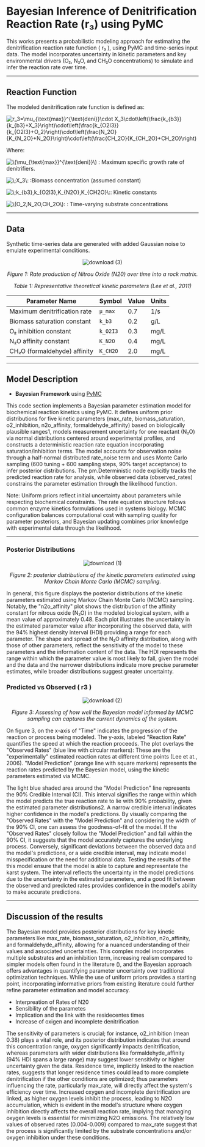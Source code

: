 #  Bayesian Inference of Denitrification Reaction Rate (r₃) using PyMC

This works presents a probabilistic modeling approach for estimating the denitrification reaction rate function \( r₃ \), using PyMC and time-series input data. The model incorporates uncertainty in kinetic parameters and key environmental drivers (O₂, N₂O, and CH₂O concentrations) to simulate and infer the reaction rate over time.

---

##  Reaction Function
The modeled denitrification rate function is defined as:
  
<img src="https://latex.codecogs.com/svg.image?\large&space;r_3=\mu_{\text{max}}^{\text{deni}}\cdot&space;X_3\cdot\left(\frac{k_{b3}}{k_{b3}&plus;X_3}\right)\cdot\left(\frac{k_{O2I3}}{k_{O2I3}&plus;O_2}\right)\cdot\left(\frac{N_2O}{K_{N_2O}&plus;N_2O}\right)\cdot\left(\frac{CH_2O}{K_{CH_2O}&plus;CH_2O}\right)" title="r_3=\mu_{\text{max}}^{\text{deni}}\cdot X_3\cdot\left(\frac{k_{b3}}{k_{b3}+X_3}\right)\cdot\left(\frac{k_{O2I3}}{k_{O2I3}+O_2}\right)\cdot\left(\frac{N_2O}{K_{N_2O}+N_2O}\right)\cdot\left(\frac{CH_2O}{K_{CH_2O}+CH_2O}\right)" />

Where:

  <img src="https://latex.codecogs.com/svg.image?\large&space;\(\mu_{\text{max}}^{\text{deni}}\)" title="\(\mu_{\text{max}}^{\text{deni}}\)" /> :  Maximum specific growth rate of denitrifiers. 

<img src="https://latex.codecogs.com/svg.image?\large&space;\;X_3\:" title="\;X_3\:" /> :Biomass concentration (assumed constant)

<img src="https://latex.codecogs.com/svg.image?\large&space;\;k_{b3},k_{O2I3},K_{N2O},K_{CH2O}\:" title="\;k_{b3},k_{O2I3},K_{N2O},K_{CH2O}\:" />: Kinetic constants

<img src="https://latex.codecogs.com/svg.image?\large&space;\(O_2,N_2O,CH_2O\):" title="\(O_2,N_2O,CH_2O\):" /> : Time-varying substrate concentrations

---

##  Data

Synthetic time-series data are generated with added Gaussian noise to emulate experimental conditions.
<p align="center">
  <img src="https://github.com/user-attachments/assets/50e45d3d-7b05-488f-9403-6ebf6579e5bb" alt="download (3)" />
</p>
<p align="center">
  <em>Figure 1: Rate production of Nitrou Oxide (N20) over time into a rock matrix.</em>
</p>

<p align="center">
  <em>Table 1: Representative theoretical kinetic parameters (Lee et al., 2011)</em>
</p>

| Parameter Name                | Symbol              | Value | Units |
|------------------------------|---------------------|-------|--------|
| Maximum denitrification rate | `μ_max`             | 0.7   | 1/s    |
| Biomass saturation constant  | `k_b3`              | 0.2   | g/L    |
| O₂ inhibition constant       | `k_O2I3`            | 0.3   | mg/L   |
| N₂O affinity constant        | `K_N2O`             | 0.4   | mg/L   |
| CH₂O (formaldehyde) affinity | `K_CH2O`            | 2.0   | mg/L   |

---

##  Model Description

- **Bayesian Framework** using [PyMC](https://www.pymc.io/)

This code section implements a Bayesian parameter estimation model for biochemical reaction kinetics using PyMC. It defines uniform prior distributions for five kinetic parameters (max_rate, biomass_saturation, o2_inhibition, n2o_affinity, formaldehyde_affinity) based on biologically plausible ranges1, models measurement uncertainty for one reactant (N₂O) via normal distributions centered around experimental profiles, and constructs a deterministic reaction rate equation incorporating saturation/inhibition terms. The model accounts for observation noise through a half-normal distributed rate_noise term and uses Monte Carlo sampling (600 tuning + 600 sampling steps, 90% target acceptance) to infer posterior distributions. The pm.Deterministic node explicitly tracks the predicted reaction rate for analysis, while observed data (observed_rates) constrains the parameter estimation through the likelihood function.

Note: Uniform priors reflect initial uncertainty about parameters while respecting biochemical constraints. The rate equation structure follows common enzyme kinetics formulations used in systems biology. MCMC configuration balances computational cost with sampling quality for parameter posteriors, and Bayesian updating combines prior knowledge with experimental data through the likelihood.

---

### Posterior Distributions

<p align="center">
  <img src="https://github.com/user-attachments/assets/1b7f58d5-c79a-41f6-8a42-5b62ebcfc7b0" alt="download (1)" />
</p>
<p align="center">
  <em>Figure 2: posterior distributions of the kinetic parameters estimated using Markov Chain Monte Carlo (MCMC) sampling.</em>
</p>

In general, this figure displays the posterior distributions of the kinetic parameters estimated using Markov Chain Monte Carlo (MCMC) sampling. Notably, the "n2o_affinity" plot shows the distribution of the affinity constant for nitrous oxide (N₂O) in the modeled biological system, with a mean value of approximately 0.48. Each plot illustrates the uncertainty in the estimated parameter value after incorporating the observed data, with the 94% highest density interval (HDI) providing a range for each parameter. The shape and spread of the N₂O affinity distribution, along with those of other parameters, reflect the sensitivity of the model to these parameters and the information content of the data. The HDI represents the range within which the parameter value is most likely to fall, given the model and the data and the narrower distributions indicate more precise parameter estimates, while broader distributions suggest greater uncertainty.

### Predicted vs Observed \( r3 \)

<p align="center">
  <img src="https://github.com/user-attachments/assets/4ba15f13-e925-49e2-843f-e4035fe27a45" alt="download (2)" />
</p>
<p align="center">
  <em>Figure 3: Assessing of how well the Bayesian model informed by MCMC sampling can captures the current dynamics of the system.</em>
</p>

On figure 3, on the x-axis of "Time" indicates the progression of the reaction or process being modeled. The y-axis, labeled "Reaction Rate" quantifies the speed at which the reaction proceeds. The plot overlays the "Observed Rates" (blue line with circular markers): These are the "experimentally" estimated reaction rates at different time points (Lee et at., 2006). "Model Prediction" (orange line with square markers) represents the reaction rates predicted by the Bayesian model, using the kinetic parameters estimated via MCMC. 

The light blue shaded area around the "Model Prediction" line represents the 90% Credible Interval (CI). This interval signifies the range within which the model predicts the true reaction rate to lie with 90% probability, given the estimated parameter distributions2. A narrow credible interval indicates higher confidence in the model's predictions. By visually comparing the "Observed Rates" with the "Model Prediction" and considering the width of the 90% CI, one can assess the goodness-of-fit of the model. If the "Observed Rates" closely follow the "Model Prediction" and fall within the 90% CI, it suggests that the model accurately captures the underlying process. Conversely, significant deviations between the observed data and the model's predictions, or a wide credible interval, may indicate model misspecification or the need for additional data. Testing the results of the this model ensure that the model is able to capture and representate the karst system. The interval reflects the uncertainty in the model predictions due to the uncertainty in the estimated parameters, and a good fit between the observed and predicted rates provides confidence in the model's ability to make accurate predictions.

---

##  Discussion of the results

The Bayesian model provides posterior distributions for key kinetic parameters like max_rate, biomass_saturation, o2_inhibition, n2o_affinity, and formaldehyde_affinity, allowing for a nuanced understanding of their values and associated uncertainties. This complex model incorporates multiple substrates and an inhibition term, increasing realism compared to simpler models often found in the literature (), and the Bayesian approach offers advantages in quantifying parameter uncertainty over traditional optimization techniques. While the use of uniform priors provides a starting point, incorporating informative priors from existing literature could further refine parameter estimation and model accuracy. 

- Interpreation of Rates of N20
- Sensibility of the parametes
- Implication and the link with the residecentes times
- Increase of oxigen and incomplete denitrification

The sensitivity of parameters is crucial; for instance, o2_inhibition (mean 0.38) plays a vital role, and its posterior distribution indicates that around this concentration range, oxygen significantly impacts denitrification, whereas parameters with wider distributions like formaldehyde_affinity (94% HDI spans a large range) may suggest lower sensitivity or higher uncertainty given the data. Residence time, implicitly linked to the reaction rates, suggests that longer residence times could lead to more complete denitrification if the other conditions are optimized; thus parameters influencing the rate, particularly max_rate, will directly affect the system's efficiency over time. Increased oxygen and incomplete denitrification are linked, as higher oxygen levels inhibit the process, leading to N2O accumulation, which is evident in the model's structure where oxygen inhibition directly affects the overall reaction rate, implying that managing oxygen levels is essential for minimizing N2O emissions. The relatively low values of observed rates (0.004-0.009) compared to max_rate suggest that the process is significantly limited by the substrate concentrations and/or oxygen inhibition under these conditions.


